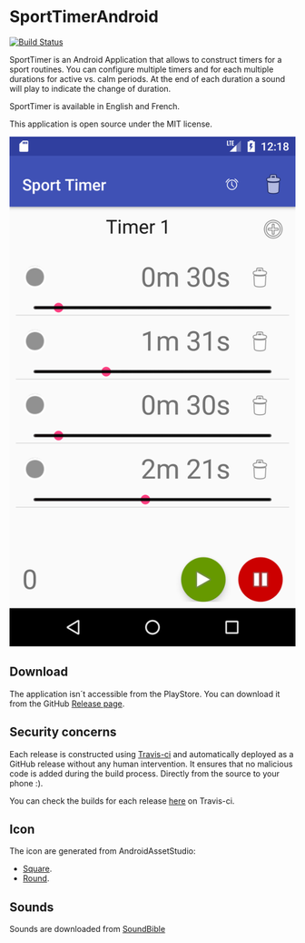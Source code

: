 # SportTimerAndroid

[![Build Status](https://travis-ci.org/jeancharles-roger/SportTimerAndroid.svg?branch=Alpha)](https://travis-ci.org/jeancharles-roger/SportTimerAndroid)

SportTimer is an Android Application that allows to construct timers for a sport routines.
You can configure multiple timers and for each multiple durations for active vs. calm periods.
At the end of each duration a sound will play to indicate the change of duration.

SportTimer is available in English and French.

This application is open source under the MIT license.

![Screenshot 1](SportTimer1.png)

## Download

The application isn´t accessible from the PlayStore. 
You can download it from the GitHub [Release page](https://github.com/jeancharles-roger/SportTimerAndroid/releases).

## Security concerns

Each release is constructed using [Travis-ci](https://travis-ci.org) and automatically deployed as a GitHub release without any human intervention. 
It ensures that no malicious code is added during the build process. 
Directly from the source to your phone :).

You can check the builds for each release [here](https://travis-ci.org/jeancharles-roger/SportTimerAndroid/branches) on Travis-ci.

## Icon

The icon are generated from AndroidAssetStudio:
- [Square](https://romannurik.github.io/AndroidAssetStudio/icons-launcher.html#foreground.type=clipart&foreground.clipart=access_alarm&foreground.space.trim=1&foreground.space.pad=0.4&foreColor=rgb(0%2C%200%2C%200)&backColor=rgb(63%2C%2081%2C%20181)&crop=0&backgroundShape=square&effects=shadow&name=ic_launcher).
- [Round](https://romannurik.github.io/AndroidAssetStudio/icons-launcher.html#foreground.type=clipart&foreground.clipart=access_alarm&foreground.space.trim=1&foreground.space.pad=0.4&foreColor=rgb(0%2C%200%2C%200)&backColor=rgb(63%2C%2081%2C%20181)&crop=0&backgroundShape=circle&effects=shadow&name=ic_launcher_round).


## Sounds

Sounds are downloaded from [SoundBible](http://soundbible.com)